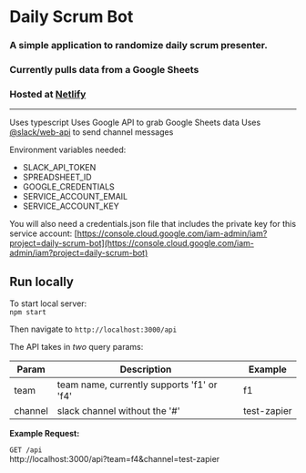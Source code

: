 # Daily Scrum Bot

### A simple application to randomize daily scrum presenter.
### Currently pulls data from a Google Sheets
### Hosted at [Netlify](daily-scrum-bot.netlify.app) 
---
Uses typescript 
Uses Google API to grab Google Sheets data 
Uses [@slack/web-api](https://www.npmjs.com/package/@slack/web-api) to send channel messages 

Environment variables needed:
- SLACK_API_TOKEN
- SPREADSHEET_ID
- GOOGLE_CREDENTIALS
- SERVICE_ACCOUNT_EMAIL
- SERVICE_ACCOUNT_KEY

You will also need a credentials.json file that includes the private key for this service account:
[https://console.cloud.google.com/iam-admin/iam?project=daily-scrum-bot](https://console.cloud.google.com/iam-admin/iam?project=daily-scrum-bot)

Run locally
---
To start local server:    
`npm start`

Then navigate to `http://localhost:3000/api`

The API takes in _two_ query params:

| Param  | Description  | Example  |
|---|---|---|
| team | team name, currently supports 'f1' or 'f4' | f1 |
| channel | slack channel without the '#' | test-zapier |

**Example Request:**

`GET /api`    
http://localhost:3000/api?team=f4&channel=test-zapier


